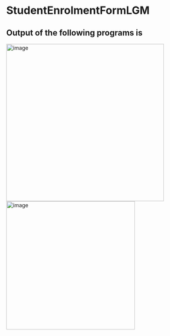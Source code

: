 # StudentEnrolmentFormLGM
## Output of the following programs is
<img width="418" alt="image" src="https://github.com/yashsahu2001/StudentEnrolmentFormLGM/assets/117669471/4ba36106-3754-4b72-b512-dafe7d286bde">
<img width="341" alt="image" src="https://github.com/yashsahu2001/StudentEnrolmentFormLGM/assets/117669471/0c373b94-4247-449d-a252-f02c60514193">
